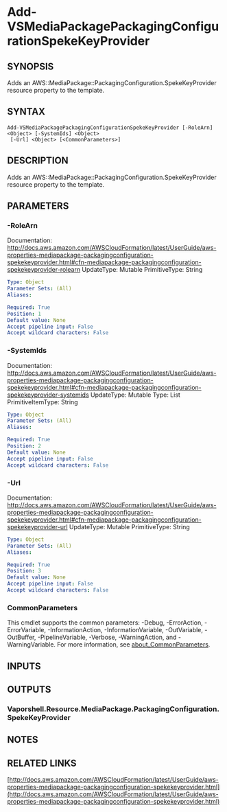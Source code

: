 # Add-VSMediaPackagePackagingConfigurationSpekeKeyProvider

## SYNOPSIS
Adds an AWS::MediaPackage::PackagingConfiguration.SpekeKeyProvider resource property to the template.

## SYNTAX

```
Add-VSMediaPackagePackagingConfigurationSpekeKeyProvider [-RoleArn] <Object> [-SystemIds] <Object>
 [-Url] <Object> [<CommonParameters>]
```

## DESCRIPTION
Adds an AWS::MediaPackage::PackagingConfiguration.SpekeKeyProvider resource property to the template.

## PARAMETERS

### -RoleArn
Documentation: http://docs.aws.amazon.com/AWSCloudFormation/latest/UserGuide/aws-properties-mediapackage-packagingconfiguration-spekekeyprovider.html#cfn-mediapackage-packagingconfiguration-spekekeyprovider-rolearn
UpdateType: Mutable
PrimitiveType: String

```yaml
Type: Object
Parameter Sets: (All)
Aliases:

Required: True
Position: 1
Default value: None
Accept pipeline input: False
Accept wildcard characters: False
```

### -SystemIds
Documentation: http://docs.aws.amazon.com/AWSCloudFormation/latest/UserGuide/aws-properties-mediapackage-packagingconfiguration-spekekeyprovider.html#cfn-mediapackage-packagingconfiguration-spekekeyprovider-systemids
UpdateType: Mutable
Type: List
PrimitiveItemType: String

```yaml
Type: Object
Parameter Sets: (All)
Aliases:

Required: True
Position: 2
Default value: None
Accept pipeline input: False
Accept wildcard characters: False
```

### -Url
Documentation: http://docs.aws.amazon.com/AWSCloudFormation/latest/UserGuide/aws-properties-mediapackage-packagingconfiguration-spekekeyprovider.html#cfn-mediapackage-packagingconfiguration-spekekeyprovider-url
UpdateType: Mutable
PrimitiveType: String

```yaml
Type: Object
Parameter Sets: (All)
Aliases:

Required: True
Position: 3
Default value: None
Accept pipeline input: False
Accept wildcard characters: False
```

### CommonParameters
This cmdlet supports the common parameters: -Debug, -ErrorAction, -ErrorVariable, -InformationAction, -InformationVariable, -OutVariable, -OutBuffer, -PipelineVariable, -Verbose, -WarningAction, and -WarningVariable. For more information, see [about_CommonParameters](http://go.microsoft.com/fwlink/?LinkID=113216).

## INPUTS

## OUTPUTS

### Vaporshell.Resource.MediaPackage.PackagingConfiguration.SpekeKeyProvider
## NOTES

## RELATED LINKS

[http://docs.aws.amazon.com/AWSCloudFormation/latest/UserGuide/aws-properties-mediapackage-packagingconfiguration-spekekeyprovider.html](http://docs.aws.amazon.com/AWSCloudFormation/latest/UserGuide/aws-properties-mediapackage-packagingconfiguration-spekekeyprovider.html)

